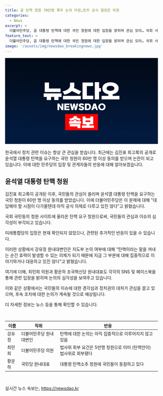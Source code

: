```yaml
---
title: 윤 탄핵 청원 70만명 폭주 논의 미정…민주 공식 결정은 미정
categories:
  - News
excerpt: >
  더불어민주당, 윤 대통령 탄핵에 대한 국민 청원에 대한 입장을 밝히며 관심 모아… 국회 사이트 접속 지연 사태도 논의
feature_text: >
  더불어민주당, 윤 대통령 탄핵에 대한 국민 청원에 대한 입장을 밝히며 관심 모아… 국회 사이트 접속 지연 사태도 논의
image: '/assets/img/newsdao_breakingnews.jpg'
---
```


<p><img src="/assets/img/newsdao_breakingnews.jpg" alt="implanttips 속보" /></p>

<p>한국에서 정치 관련 이슈는 항상 큰 관심을 받습니다. 최근에는 김진표 회고록의 공개로 윤석열 대통령 탄핵을 요구하는 국민 청원이 60만 명 이상 동의를 받으며 논란이 되고 있습니다. 이에 대한 민주당의 입장 및 관계자들의 반응에 대해 알아보겠습니다. </p>

<h2 data-ke-size="size26">윤석열 대통령 탄핵 청원</h2>

<p>김진표 회고록이 공개된 이후, 국민들의 관심이 쏠리며 윤석열 대통령 탄핵을 요구하는 국민 청원이 60만 명 이상 동의를 받았습니다. 이에 더불어민주당은 이 문제에 대해 "대답해야 할 시점이 다가올텐데 아직 공식 의제로 다루고 있진 않다"고 밝혔습니다. </p>

<p>국회 국민동의 청원 사이트에 올라온 탄핵 요구 청원으로써, 국민들의 관심과 이슈의 심각성이 부각되고 있습니다. </p>

<p>미래통합당의 입장은 현재 확인되지 않았으나, 관련된 추가적인 반응이 있을 수 있습니다. </p>

<p>이러한 상황에서 강유정 원내대변인은 지도부 논의 여부에 대해 "탄핵이라는 말을 꺼내는 순간 효력이 발생할 수 있는 의제가 되기 때문에 지금 그 부분에 대해 집중적으로 이야기하거나 대응하고 있진 않다"고 밝혔습니다. </p>

<p>여기에 더해, 최민희 의원과 황운하 조국혁신당 원내대표도 각각의 SNS 및 페이스북을 통해 관련 입장을 밝히며 논의의 심각성을 보여주고 있습니다.</p>

<p>이와 같은 상황에서는 국민들의 이슈에 대한 경각심과 정치권의 대처가 관심을 끌고 있으며, 후속 조치에 대한 논의가 계속될 것으로 예상됩니다. </p>

<p>더 자세한 정보는 뉴스 등을 통해 확인할 수 있습니다.</p>

<p data-ke-size="size16">&nbsp;</p>

<table>
    <thead>
        <tr>
            <th>이름</th>
            <th>직위</th>
            <th>반응</th>
        </tr>
    </thead>
    <tbody>
        <tr>
            <td>강유정</td>
            <td>더불어민주당 원내대변인</td>
            <td>탄핵에 대한 논의는 아직 집중적으로 이루어지지 않고 있음</td>
        </tr>
        <tr>
            <td>최민희</td>
            <td>더불어민주당 의원</td>
            <td>법사위 회부 요건은 5만명 청원으로 이미 (탄핵안이) 법사위로 회부됐다</td>
        </tr>
        <tr>
            <td>황운하</td>
            <td>국민당 원내대표</td>
            <td>대통령 탄핵소추 청원에 국민들이 동참하고 있다</td>
        </tr>
    </tbody>
</table>

<p data-ke-size="size16">&nbsp;</p>
실시간 뉴스 속보는, <a href="https://newsdao.kr" rel="dofollow">https://newsdao.kr</a>


